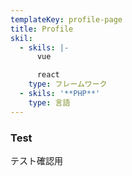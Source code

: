 ```yaml
---
templateKey: profile-page
title: Profile
skil:
  - skils: |-
      vue

      react
    type: フレームワーク
  - skils: '**PHP**'
    type: 言語
---
```


### Test
テスト確認用
